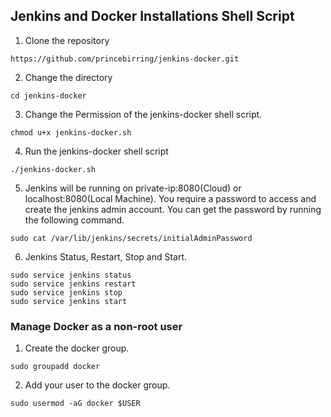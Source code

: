 ## Jenkins and Docker Installations Shell Script

1. Clone the repository
```
https://github.com/princebirring/jenkins-docker.git
```
2. Change the directory
```
cd jenkins-docker
```
3. Change the Permission of the jenkins-docker shell script.
```
chmod u+x jenkins-docker.sh
```
4. Run the jenkins-docker shell script
```
./jenkins-docker.sh
```
5. Jenkins will be running on private-ip:8080(Cloud) or localhost:8080(Local Machine). You require a password to access and create the jenkins admin account. You can get the password by running the following command. 
```
sudo cat /var/lib/jenkins/secrets/initialAdminPassword
```
6. Jenkins Status, Restart, Stop and Start. 
```
sudo service jenkins status
sudo service jenkins restart
sudo service jenkins stop
sudo service jenkins start
```
### Manage Docker as a non-root user
1. Create the docker group.
```
sudo groupadd docker
```
2. Add your user to the docker group.
```
sudo usermod -aG docker $USER
```
